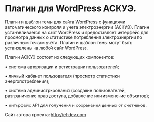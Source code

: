 # Плагин для WordPress АСКУЭ.

Плагин и шаблон темы для сайта WordPress с функциями автоматического контроля и учета электроэнергии (АСКУЭ). Плагин устанавливается на сайт WordPress и предоставляет интерфейс для просмотра данных о статистике потребления электроэнергии по различным точкам учёта. Плагин и шаблон темы могут быть установлены на любой сайт WordPress.

Плагин АСКУЭ состоит из следующих компонентов:

• система авторизации и регистрации пользователей;

• личный кабинет пользователя (просмотр статистики энергопотребления);

• система администрирования (создание пользователей, разграничение прав доступа, добавление или изменение объектов);

• интерфейс API для получения и сохранения данных от счетчиков.

Сайт автора проекта: http://el-dev.com
